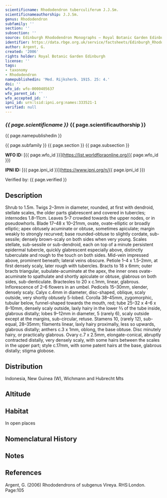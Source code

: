 ```yaml
---
scientificname: Rhododendron tuberculiferum J.J.Sm.
scientificnameauthorship: J.J.Sm.
genus: Rhododendron
subfamily: ''
section: ''
subsection: ''
source: Edinburgh Rhododendron Monographs – Royal Botanic Garden Edinburgh
identifier: https://data.rbge.org.uk/service/factsheets/Edinburgh_Rhododendron_Monographs.xhtml
author: Argent, G.
created: '2006'
rights holder: Royal Botanic Garden Edinburgh
license: ''
tags:
- taxonomy
- Rhododendron
namepublishedin: 'Med. Rijksherb. 1915. 25: 4.'
doi: ''
wfo_id: wfo-0000405637
wfo_parent_id: ''
wfo_accepted_id: ''
ipni_id: urn:lsid:ipni.org:names:333521-1
verified: null
---
```

### _{{ page.scientificname }}_ {{ page.scientificauthorship }}
 {{ page.namepublishedin }}

{{ page.subfamily }} {{ page.section }} {{ page.subsection }}

**WFO ID:** [{{ page.wfo_id }}](https://list.worldfloraonline.org/{{ page.wfo_id }})

**IPNI ID:** [{{ page.ipni_id }}](https://www.ipni.org/n/{{ page.ipni_id }})

Verified by: {{ page.verified }}



## Description
Shrub to 1.5m. Twigs 2–3mm in diameter, rounded, at first with dendroid, stellate scales, the older parts glabrescent and covered in tubercles; internodes 1.8–11cm. Leaves 5–7 crowded towards the upper nodes, or in pseudowhorls. Blade 17–48 x 10–21mm, ovate, ovate-elliptic or broadly elliptic; apex obtusely acuminate or obtuse, sometimes apiculate; margin weakly to strongly recurved; base rounded-obtuse to slightly cordate, sub-sessile; densely brown-scaly on both sides when very young. Scales stellate, sub-sessile or sub-dendroid, each on top of a minute persistent epidermal tubercle, quickly glabrescent especially above, distinctly tuberculate and rough to the touch on both sides. Mid-vein impressed above, prominent beneath; lateral veins obscure. Petiole 1–4 x 1.5–2mm, at first densely scaly, later rough with tubercles. Bracts to 18 x 6mm; outer bracts triangular, subulate-acuminate at the apex, the inner ones ovate-acuminate to spathulate and shortly apiculate or obtuse, glabrous on both sides, sub-denticulate. Bracteoles to 20 x c.1mm, linear, glabrous. Inflorescence of 2–6 flowers in an umbel. Pedicels 15–30mm, slender, densely scaly. Calyx c.4mm in diameter, disc-shaped, oblique, scaly outside, very shortly obtusely 5-lobed. Corolla 38–45mm, zygomorphic, tubular below, funnel-shaped towards the mouth, red; tube 25–32 x 4–6 x 8–10mm, densely scaly outside, laxly hairy in the lower 2⁄3 of the tube inside, glabrous distally; lobes 9–12mm in diameter, 5 (rarely 6), scaly outside except at the margins, sub-circular, retuse. Stamens 10, (rarely 12), sub-equal, 28–35mm; filaments linear, laxly hairy proximally, less so upwards, glabrous distally; anthers c.3 x 1mm, oblong, the base obtuse. Disc minutely hairy, or practically glabrous. Ovary c.7 x 2.5mm, elongate-conical, abruptly contracted distally, very densely scaly, with some hairs between the scales in the upper part; style c.17mm, with some patent hairs at the base, glabrous distally; stigma globose.

## Distribution
Indonesia, New Guinea (W), Wichmann and Hubrecht Mts

## Altitude


## Habitat
In open places

## Nomenclatural History

                       
## Notes


## References

Argent, G. (2006) Rhododendrons of subgenus Vireya. RHS:London. Page:105

